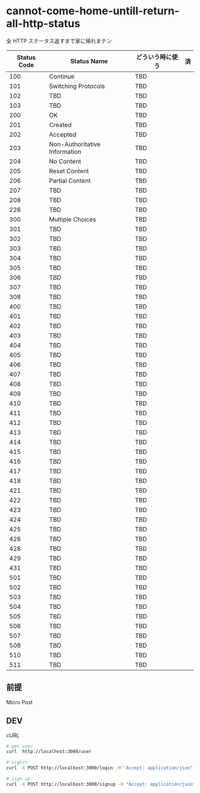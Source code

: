 # cannot-come-home-untill-return-all-http-status

全 HTTP ステータス返すまで家に帰れまテン

| Status Code | Status Name                   | どういう時に使う | 済  |
| ----------- | ----------------------------- | ---------------- | --- |
| 100         | Continue                      | TBD              |     |
| 101         | Switching Protocols           | TBD              |     |
| 102         | TBD                           | TBD              |     |
| 103         | TBD                           | TBD              |     |
| 200         | OK                            | TBD              |     |
| 201         | Created                       | TBD              |     |
| 202         | Accepted                      | TBD              |     |
| 203         | Non-Authoritative Information | TBD              |     |
| 204         | No Content                    | TBD              |     |
| 205         | Reset Content                 | TBD              |     |
| 206         | Partial Content               | TBD              |     |
| 207         | TBD                           | TBD              |     |
| 208         | TBD                           | TBD              |     |
| 226         | TBD                           | TBD              |     |
| 300         | Multiple Choices              | TBD              |     |
| 301         | TBD                           | TBD              |     |
| 302         | TBD                           | TBD              |     |
| 303         | TBD                           | TBD              |     |
| 304         | TBD                           | TBD              |     |
| 305         | TBD                           | TBD              |     |
| 306         | TBD                           | TBD              |     |
| 307         | TBD                           | TBD              |     |
| 308         | TBD                           | TBD              |     |
| 400         | TBD                           | TBD              |     |
| 401         | TBD                           | TBD              |     |
| 402         | TBD                           | TBD              |     |
| 403         | TBD                           | TBD              |     |
| 404         | TBD                           | TBD              |     |
| 405         | TBD                           | TBD              |     |
| 406         | TBD                           | TBD              |     |
| 407         | TBD                           | TBD              |     |
| 408         | TBD                           | TBD              |     |
| 409         | TBD                           | TBD              |     |
| 410         | TBD                           | TBD              |     |
| 411         | TBD                           | TBD              |     |
| 412         | TBD                           | TBD              |     |
| 413         | TBD                           | TBD              |     |
| 414         | TBD                           | TBD              |     |
| 415         | TBD                           | TBD              |     |
| 416         | TBD                           | TBD              |     |
| 417         | TBD                           | TBD              |     |
| 418         | TBD                           | TBD              |     |
| 421         | TBD                           | TBD              |     |
| 422         | TBD                           | TBD              |     |
| 423         | TBD                           | TBD              |     |
| 424         | TBD                           | TBD              |     |
| 425         | TBD                           | TBD              |     |
| 426         | TBD                           | TBD              |     |
| 428         | TBD                           | TBD              |     |
| 429         | TBD                           | TBD              |     |
| 431         | TBD                           | TBD              |     |
| 501         | TBD                           | TBD              |     |
| 502         | TBD                           | TBD              |     |
| 503         | TBD                           | TBD              |     |
| 504         | TBD                           | TBD              |     |
| 505         | TBD                           | TBD              |     |
| 506         | TBD                           | TBD              |     |
| 507         | TBD                           | TBD              |     |
| 508         | TBD                           | TBD              |     |
| 510         | TBD                           | TBD              |     |
| 511         | TBD                           | TBD              |     |

## 前提

Micro Post

## DEV

cURL

```zsh
# get user
curl  http://localhost:3000/user

# signin
curl -X POST http://localhost:3000/login -H "Accept: application/json" -H "Content-type: application/json" -d '{ "name" : "hanako", "password": "aa" }'

# sign up
curl -X POST http://localhost:3000/signup -H "Accept: application/json" -H "Content-type: application/json" -d '{ "name" : "hanako", "password": "aa" }'
```
